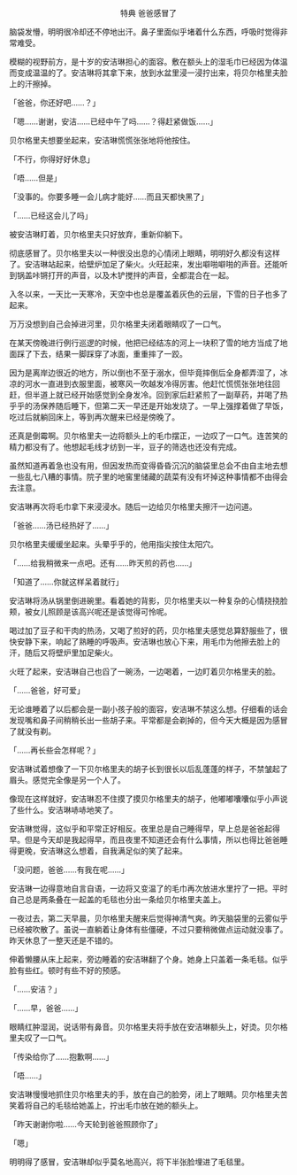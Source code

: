 <p align="center">特典 爸爸感冒了</p>

脑袋发懵，明明很冷却还不停地出汗。鼻子里面似乎堵着什么东西，呼吸时觉得非常难受。

模糊的视野前方，是十岁的安洁琳担心的面容。敷在额头上的湿毛巾已经因为体温而变成温温的了。安洁琳将其拿下来，放到水盆里浸一浸拧出来，将贝尔格里夫脸上的汗擦掉。

「爸爸，你还好吧……？」

「嗯……谢谢，安洁……已经中午了吗……？得赶紧做饭……」

贝尔格里夫想要坐起来，安洁琳慌慌张张地将他按住。

「不行，你得好好休息」

「唔……但是」

「没事的。你要多睡一会儿病才能好……而且天都快黑了」

「……已经这会儿了吗」

被安洁琳盯着，贝尔格里夫只好放弃，重新仰躺下。

彻底感冒了。贝尔格里夫以一种很没出息的心情闭上眼睛，明明好久都没有这样了。安洁琳站起来，给壁炉加足了柴火。火旺起来，发出噼啪噼啪的声音。还能听到锅盖咔锵打开的声音，以及木铲搅拌的声音，全都混合在一起。

入冬以来，一天比一天寒冷，天空中也总是覆盖着灰色的云层，下雪的日子也多了起来。

万万没想到自己会掉进河里，贝尔格里夫闭着眼睛叹了一口气。

在某天傍晚进行例行巡逻的时候，他把已经结冻的河上一块积了雪的地方当成了地面踩了下去，结果一脚踩穿了冰面，重重摔了一跤。

因为是离岸边很近的地方，所以倒也不至于溺水，但毕竟摔倒后全身都弄湿了，冰凉的河水一直进到衣服里面，被寒风一吹越发冷得厉害。他赶忙慌慌张张地往回赶，但半道上就已经开始感觉到全身发冷。回到家后赶紧煎了一副草药，并喝了热乎乎的汤保养随后睡下，但第二天一早还是开始发烧了。一早上强撑着做了早饭，吃过后就躺回床上，等到再次醒来已经是傍晚了。

还真是倒霉啊。贝尔格里夫一边将额头上的毛巾摆正，一边叹了一口气。连苦笑的精力都没有了。他想起毛线才纺到一半，豆子的筛选也还没有完成。

虽然知道再着急也没有用，但因发热而变得昏昏沉沉的脑袋里总会不由自主地去想一些乱七八糟的事情。院子里的地窖里储藏的蔬菜有没有坏掉这种事情都不由得会去注意。

安洁琳再次将毛巾拿下来浸浸水。随后一边给贝尔格里夫擦汗一边问道。

「爸爸……汤已经热好了……」

贝尔格里夫缓缓坐起来。头晕乎乎的，他用指尖按住太阳穴。

「……给我稍微来一点吧。还有……昨天煎的药也……」

「知道了……你就这样呆着就行」

安洁琳将汤从锅里倒进碗里。看着她的背影，贝尔格里夫以一种复杂的心情挠挠脸颊，被女儿照顾是该高兴呢还是该觉得可怜呢。

喝过加了豆子和干肉的热汤，又喝了煎好的药，贝尔格里夫感觉总算舒服些了，很快安静下来，响起了熟睡的呼吸声。安洁琳也放心下来，用毛巾为他擦去脸上的汗，随后又将壁炉里加足柴火。

火旺了起来，安洁琳自己也舀了一碗汤，一边喝着，一边盯着贝尔格里夫的脸。

「……爸爸，好可爱」

无论谁睡着了以后都会是一副小孩子般的面容，安洁琳不禁这么想。仔细看的话会发现嘴和鼻子间稍稍长出一些胡子来。平常都是会剃掉的，但今天大概是因为感冒了就没有剃。

「……再长些会怎样呢？」

安洁琳试着想像了一下贝尔格里夫的胡子长到很长以后乱蓬蓬的样子，不禁皱起了眉头。感觉完全像是另一个人了。

像现在这样就好，安洁琳忍不住摸了摸贝尔格里夫的胡子，他嘟嘟囔囔似乎小声说了些什么。安洁琳哧哧地笑了。

安洁琳觉得，这似乎和平常正好相反。夜里总是自己睡得早，早上总是爸爸起得早。但是今天却是我起得早，而且夜里不知道还会有什么事情，所以也得比爸爸睡得更晚，安洁琳这么想着，自我满足似的笑了起来。

「没问题，爸爸……有我在呢……」

安洁琳一边得意地自言自语，一边将又变温了的毛巾再次放进水里拧了一把。平时自己总是两条叠在一起盖的毛毯也分出一条给贝尔格里夫盖上。

一夜过去，第二天早晨，贝尔格里夫醒来后觉得神清气爽。昨天脑袋里的云雾似乎已经被吹散了。虽说一直躺着让身体有些僵硬，不过只要稍微做点运动就没事了。昨天休息了一整天还是不错的。

伸着懒腰从床上起来，旁边睡着的安洁琳翻了个身。她身上只盖着一条毛毯。似乎脸有些红。顿时有些不好的预感。

「……安洁？」

「……早，爸爸……」

眼睛红肿湿润，说话带有鼻音。贝尔格里夫将手放在安洁琳额头上，好烫。贝尔格里夫叹了一口气。

「传染给你了……抱歉啊……」

「唔……」

安洁琳慢慢地抓住贝尔格里夫的手，放在自己的脸旁，闭上了眼睛。贝尔格里夫苦笑着将自己的毛毯给她盖上，拧出毛巾放在她的额头上。

「昨天谢谢你啦……今天轮到爸爸照顾你了」

「嗯」

明明得了感冒，安洁琳却似乎莫名地高兴，将下半张脸埋进了毛毯里。


